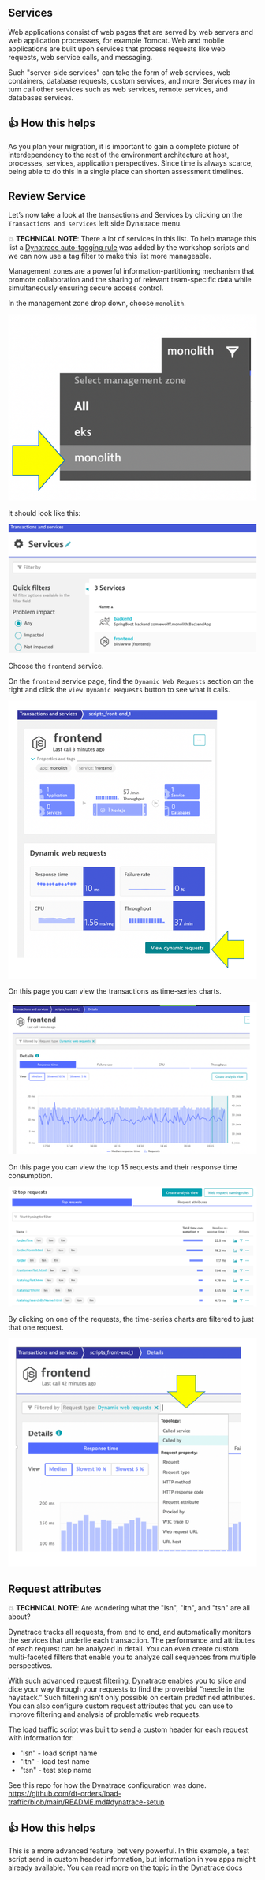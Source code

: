 ## Services

Web applications consist of web pages that are served by web servers and web application processses, for example Tomcat. Web and mobile applications are built upon services that process requests like web requests, web service calls, and messaging. 

Such "server-side services" can take the form of web services, web containers, database requests, custom services, and more. Services may in turn call other services such as web services, remote services, and databases services.

## 👍 How this helps

As you plan your migration, it is important to gain a complete picture of interdependency to the rest of the environment architecture at host, processes, services, application perspectives. Since time is always scarce, being able to do this in a single place can shorten assessment timelines.

## Review Service

Let’s now take a look at the transactions and Services by clicking on the `Transactions and services` left side Dynatrace menu.

💥 **TECHNICAL NOTE**: There a lot of services in this list. To help manage this list a [Dynatrace auto-tagging rule](https://www.dynatrace.com/support/help/how-to-use-dynatrace/tags-and-metadata/) was added by the workshop scripts and we can now use a tag filter to make this list more manageable.

Management zones are a powerful information-partitioning mechanism that promote collaboration and the sharing of relevant team-specific data while simultaneously ensuring secure access control.

In the management zone drop down, choose `monolith`.
 
![image](../../../assets/images/lab1-pick-monolith-mz.png)

It should look like this:

![image](../../../assets/images/lab1-trans-services.png)

Choose the `frontend` service.

On the `frontend` service page, find the `Dynamic Web Requests` section on the right and click the `view Dynamic Requests` button to see what it calls. 

![image](../../../assets/images/lab1-dynamic-requests-arrow.png)

On this page you can view the transactions as time-series charts.

![image](../../../assets/images/lab1-dynamic-requests-chart.png)

On this page you can view the top 15 requests and their response time consumption. 

![image](../../../assets/images/lab1-dynamic-requests-list.png)

By clicking on one of the requests, the time-series charts are filtered to just that one request.

![image](../../../assets/images/lab1-request-filter.png)

## Request attributes

💥 **TECHNICAL NOTE**: Are wondering what the "lsn", "ltn", and "tsn" are all about?

Dynatrace tracks all requests, from end to end, and automatically monitors the services that underlie each transaction. The performance and attributes of each request can be analyzed in detail. You can even create custom multi-faceted filters that enable you to analyze call sequences from multiple perspectives. 

With such advanced request filtering, Dynatrace enables you to slice and dice your way through your requests to find the proverbial “needle in the haystack.” Such filtering isn't only possible on certain predefined attributes. You can also configure custom request attributes that you can use to improve filtering and analysis of problematic web requests.

The load traffic script was built to send a custom header for each request with information for:
* "lsn" - load script name
* "ltn" - load test name
* "tsn" - test step name

See this repo for how the Dynatrace configuration was done.
https://github.com/dt-orders/load-traffic/blob/main/README.md#dynatrace-setup

## 👍 How this helps

This is a more advanced feature, bet very powerful. In this example, a test script send in custom header information, but information in you apps might already available.  You can read more on the topic in the [Dynatrace docs](https://www.dynatrace.com/support/help/how-to-use-dynatrace/transactions-and-services/basic-concepts/request-attributes/) 